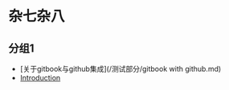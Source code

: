 # 杂七杂八

## 分组1

* [关于gitbook与github集成](/测试部分/gitbook with github.md)
* [Introduction](/测试部分/README.md)



